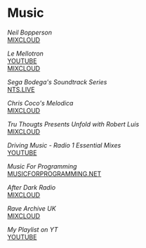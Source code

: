 # Music

_Neil Bopperson_  
[MIXCLOUD](https://www.mixcloud.com/bopperson/)  
  
_Le Mellotron_  
[YOUTUBE](https://www.youtube.com/user/LeMellotron)  
[MIXCLOUD](https://www.mixcloud.com/LeMellotron/)  
  
_Sega Bodega's Soundtrack Series_  
[NTS.LIVE](Assets/_SAMXIOC/Scenes/Main.unity)  
  
_Chris Coco's Melodica_  
[MIXCLOUD](https://www.mixcloud.com/chriscoco/)  
  
_Tru Thougts Presents Unfold with Robert Luis_  
[MIXCLOUD](https://www.mixcloud.com/truthoughts/)  
  
_Driving Music - Radio 1 Essential Mixes_  
[YOUTUBE](https://www.youtube.com/playlist?list=PLPOazq5DUrhh3Y9LUY8pX2EjAjTmq4mJ0)  
  
_Music For Programming_  
[MUSICFORPROGRAMMING.NET](http://musicforprogramming.net/)  
  
_After Dark Radio_  
[MIXCLOUD](https://www.mixcloud.com/AfterDarkRadio/)  
  
_Rave Archive UK_  
[MIXCLOUD](https://www.mixcloud.com/Dizzyuk/)  
  
_My Playlist on YT_  
[YOUTUBE](https://www.youtube.com/playlist?list=PLqszSxUmxmKTqKFt2Y4VfYJYUU3JhyN9D)  
